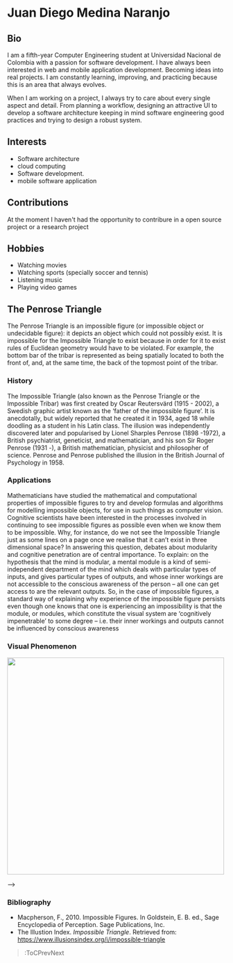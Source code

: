 # Juan Diego Medina Naranjo

## Bio

I am a fifth-year Computer Engineering student at Universidad Nacional de Colombia with a passion for software development. I have always been interested in web and mobile application development. Becoming ideas into real projects. I am constantly learning, improving, and practicing because this is an area that always evolves.

When I am working on a project, I always try to care about every single aspect and detail. From planning a workflow, designing an attractive UI to develop a software architecture keeping in mind software engineering good practices and trying to design a robust system. 

## Interests

- Software architecture
- cloud computing 
- Software development.
- mobile software application

## Contributions

At the moment I haven't had the opportunity to contribure in a open source project or a research project

## Hobbies

- Watching movies
- Watching sports (specially soccer and tennis)
- Listening music
- Playing video games 

## The Penrose Triangle
The Penrose Triangle is an impossible figure (or impossible object or undecidable figure): it depicts an object which could not possibly exist. It is impossible for the Impossible Triangle to exist because in order for it to exist rules of Euclidean geometry would have to be violated. For example, the bottom bar of the tribar is represented as being spatially located to both the front of, and, at the same time, the back of the topmost point of the tribar.

### History
The Impossible Triangle (also known as the Penrose Triangle or the Impossible Tribar) was first created by Oscar Reutersvärd (1915 - 2002), a Swedish graphic artist known as the ‘father of the impossible figure’. It is anecdotally, but widely reported that he created it in 1934, aged 18 while doodling as a student in his Latin class. The illusion was independently discovered later and popularised by Lionel Sharples Penrose (1898 -1972), a British psychiatrist, geneticist, and mathematician, and his son Sir Roger Penrose (1931 -), a British mathematician, physicist and philosopher of science. Penrose and Penrose published the illusion in the British Journal of Psychology in 1958.

### Applications
Mathematicians have studied the mathematical and computational properties of impossible figures to try and develop formulas and algorithms for modelling impossible objects, for use in such things as computer vision. Cognitive scientists have been interested in the processes involved in continuing to see impossible figures as possible even when we know them to be impossible. Why, for instance, do we not see the Impossible Triangle just as some lines on a page once we realise that it can’t exist in three dimensional space? In answering this question, debates about modularity and cognitive penetration are of central importance. To explain: on the hypothesis that the mind is modular, a mental module is a kind of semi-independent department of the mind which deals with particular types of inputs, and gives particular types of outputs, and whose inner workings are not accessible to the conscious awareness of the person – all one can get access to are the relevant outputs. So, in the case of impossible figures, a standard way of explaining why experience of the impossible figure persists even though one knows that one is experiencing an impossibility is that the module, or modules, which constitute the visual system are ‘cognitively impenetrable’ to some degree – i.e. their inner workings and outputs cannot be influenced by conscious awareness

### Visual Phenomenon
<!-- <p align="center">
  <!-- <img width="600" height="600" src="../../../sketches/visual_illusions/penrose/penroseTriangle.png"> -->
  <img width="500" height="500" src="../sketches/visual_illusions/penrose/penroseTriangle.gif">
</p> -->

### Bibliography
- Macpherson, F., 2010. Impossible Figures. In Goldstein, E. B. ed., Sage Encyclopedia of Perception. Sage Publications, Inc.
- The Illustion Index.  *Impossible Triangle*. Retrieved from: https://www.illusionsindex.org/i/impossible-triangle

> :ToCPrevNext